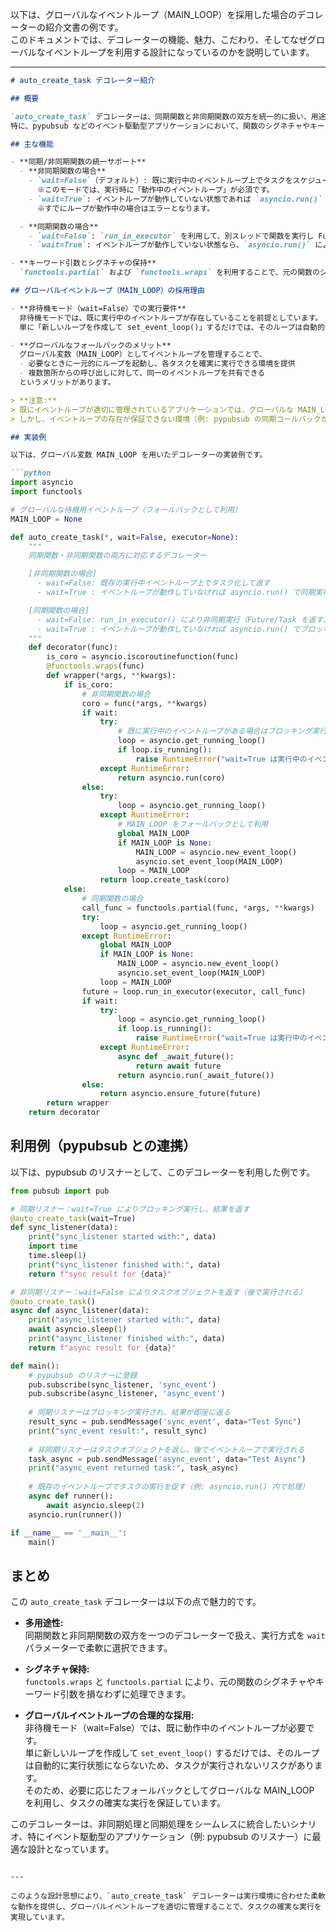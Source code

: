 以下は、グローバルなイベントループ（MAIN_LOOP）を採用した場合のデコレーターの紹介文書の例です。  
このドキュメントでは、デコレーターの機能、魅力、こだわり、そしてなぜグローバルなイベントループを利用する設計になっているのかを説明しています。

---

```markdown
# auto_create_task デコレーター紹介

## 概要

`auto_create_task` デコレーターは、同期関数と非同期関数の双方を統一的に扱い、用途に合わせた実行方式（ブロッキング実行と非ブロッキング実行）を提供する高機能なデコレーターです。  
特に、pypubsub などのイベント駆動型アプリケーションにおいて、関数のシグネチャやキーワード引数をそのまま伝播しながら、非同期処理をシームレスに統合できる点が魅力です。

## 主な機能

- **同期/非同期関数の統一サポート**  
  - **非同期関数の場合**  
    - `wait=False`（デフォルト）: 既に実行中のイベントループ上でタスクをスケジュールし、タスクオブジェクトを返します。  
      ※このモードでは、実行時に「動作中のイベントループ」が必須です。  
    - `wait=True`: イベントループが動作していない状態であれば `asyncio.run()` を用いてブロッキング実行し、結果を返します。  
      ※すでにループが動作中の場合はエラーとなります。

  - **同期関数の場合**  
    - `wait=False`: `run_in_executor` を利用して、別スレッドで関数を実行し Future／Task を返します。  
    - `wait=True`: イベントループが動作していない状態なら、`asyncio.run()` によりブロッキング実行し結果を返します。

- **キーワード引数とシグネチャの保持**  
  `functools.partial` および `functools.wraps` を利用することで、元の関数のシグネチャやキーワード引数を正確に保持し、pypubsub など外部ライブラリと連携する際にも情報が失われません。

## グローバルイベントループ（MAIN_LOOP）の採用理由

- **非待機モード（wait=False）での実行要件**  
  非待機モードでは、既に実行中のイベントループが存在していることを前提としています。  
  単に「新しいループを作成して set_event_loop()」するだけでは、そのループは自動的に動作状態（`run_forever()` や `run_until_complete()` で回される状態）にならないため、タスクがスケジュールされても実際に実行される保証がありません。

- **グローバルなフォールバックのメリット**  
  グローバル変数（MAIN_LOOP）としてイベントループを管理することで、  
  - 必要なときに一元的にループを起動し、各タスクを確実に実行できる環境を提供  
  - 複数箇所からの呼び出しに対して、同一のイベントループを共有できる  
  というメリットがあります。

> **注意:**  
> 既にイベントループが適切に管理されているアプリケーションでは、グローバルな MAIN_LOOP は必須ではありません。  
> しかし、イベントループの存在が保証できない環境（例: pypubsub の同期コールバックから非同期処理を発火する場合）では、グローバルなフォールバックは便利な設計となります。

## 実装例

以下は、グローバル変数 MAIN_LOOP を用いたデコレーターの実装例です。

```python
import asyncio
import functools

# グローバルな待機用イベントループ（フォールバックとして利用）
MAIN_LOOP = None

def auto_create_task(*, wait=False, executor=None):
    """
    同期関数・非同期関数の両方に対応するデコレーター

    [非同期関数の場合]
      - wait=False: 既存の実行中イベントループ上でタスク化して返す
      - wait=True : イベントループが動作していなければ asyncio.run() で同期実行し結果を返す

    [同期関数の場合]
      - wait=False: run_in_executor() により非同期実行（Future/Task を返す）
      - wait=True : イベントループが動作していなければ asyncio.run() でブロッキング実行し結果を返す
    """
    def decorator(func):
        is_coro = asyncio.iscoroutinefunction(func)
        @functools.wraps(func)
        def wrapper(*args, **kwargs):
            if is_coro:
                # 非同期関数の場合
                coro = func(*args, **kwargs)
                if wait:
                    try:
                        # 既に実行中のイベントループがある場合はブロッキング実行できない
                        loop = asyncio.get_running_loop()
                        if loop.is_running():
                            raise RuntimeError("wait=True は実行中のイベントループ内では利用できません。直接 await してください。")
                    except RuntimeError:
                        return asyncio.run(coro)
                else:
                    try:
                        loop = asyncio.get_running_loop()
                    except RuntimeError:
                        # MAIN_LOOP をフォールバックとして利用
                        global MAIN_LOOP
                        if MAIN_LOOP is None:
                            MAIN_LOOP = asyncio.new_event_loop()
                            asyncio.set_event_loop(MAIN_LOOP)
                        loop = MAIN_LOOP
                    return loop.create_task(coro)
            else:
                # 同期関数の場合
                call_func = functools.partial(func, *args, **kwargs)
                try:
                    loop = asyncio.get_running_loop()
                except RuntimeError:
                    global MAIN_LOOP
                    if MAIN_LOOP is None:
                        MAIN_LOOP = asyncio.new_event_loop()
                        asyncio.set_event_loop(MAIN_LOOP)
                    loop = MAIN_LOOP
                future = loop.run_in_executor(executor, call_func)
                if wait:
                    try:
                        loop = asyncio.get_running_loop()
                        if loop.is_running():
                            raise RuntimeError("wait=True は実行中のイベントループ内では利用できません。直接 await してください。")
                    except RuntimeError:
                        async def _await_future():
                            return await future
                        return asyncio.run(_await_future())
                else:
                    return asyncio.ensure_future(future)
        return wrapper
    return decorator
```

## 利用例（pypubsub との連携）

以下は、pypubsub のリスナーとして、このデコレーターを利用した例です。

```python
from pubsub import pub

# 同期リスナー：wait=True によりブロッキング実行し、結果を返す
@auto_create_task(wait=True)
def sync_listener(data):
    print("sync_listener started with:", data)
    import time
    time.sleep(1)
    print("sync_listener finished with:", data)
    return f"sync result for {data}"

# 非同期リスナー：wait=False によりタスクオブジェクトを返す（後で実行される）
@auto_create_task()
async def async_listener(data):
    print("async_listener started with:", data)
    await asyncio.sleep(1)
    print("async_listener finished with:", data)
    return f"async result for {data}"

def main():
    # pypubsub のリスナーに登録
    pub.subscribe(sync_listener, 'sync_event')
    pub.subscribe(async_listener, 'async_event')
    
    # 同期リスナーはブロッキング実行され、結果が即座に返る
    result_sync = pub.sendMessage('sync_event', data="Test Sync")
    print("sync_event result:", result_sync)
    
    # 非同期リスナーはタスクオブジェクトを返し、後でイベントループで実行される
    task_async = pub.sendMessage('async_event', data="Test Async")
    print("async_event returned task:", task_async)
    
    # 既存のイベントループでタスクの実行を促す（例: asyncio.run() 内で処理）
    async def runner():
        await asyncio.sleep(2)
    asyncio.run(runner())

if __name__ == '__main__':
    main()
```

## まとめ

この `auto_create_task` デコレーターは以下の点で魅力的です。

- **多用途性:**  
  同期関数と非同期関数の双方を一つのデコレーターで扱え、実行方式を `wait` パラメーターで柔軟に選択できます。

- **シグネチャ保持:**  
  `functools.wraps` と `functools.partial` により、元の関数のシグネチャやキーワード引数を損なわずに処理できます。

- **グローバルイベントループの合理的な採用:**  
  非待機モード（wait=False）では、既に動作中のイベントループが必要です。  
  単に新しいループを作成して `set_event_loop()` するだけでは、そのループは自動的に実行状態にならないため、タスクが実行されないリスクがあります。  
  そのため、必要に応じたフォールバックとしてグローバルな MAIN_LOOP を利用し、タスクの確実な実行を保証しています。

このデコレーターは、非同期処理と同期処理をシームレスに統合したいシナリオ、特にイベント駆動型のアプリケーション（例: pypubsub のリスナー）に最適な設計となっています。
```

---

このような設計思想により、`auto_create_task` デコレーターは実行環境に合わせた柔軟な動作を提供し、グローバルイベントループを適切に管理することで、タスクの確実な実行を実現しています。

